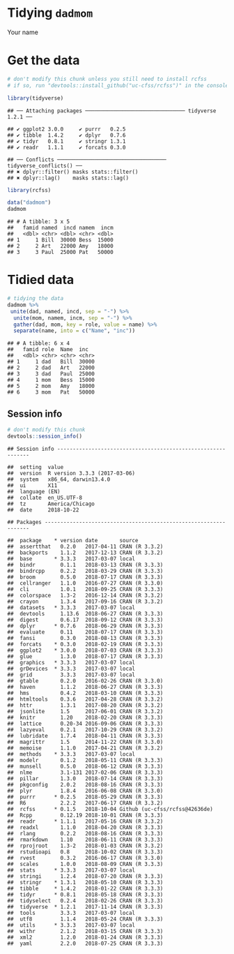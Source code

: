 Tidying `dadmom`
================
Your name

Get the data
============

``` r
# don't modify this chunk unless you still need to install rcfss
# if so, run "devtools::install_github("uc-cfss/rcfss")" in the console first

library(tidyverse)
```

    ## ── Attaching packages ──────────────────────────────── tidyverse 1.2.1 ──

    ## ✔ ggplot2 3.0.0     ✔ purrr   0.2.5
    ## ✔ tibble  1.4.2     ✔ dplyr   0.7.6
    ## ✔ tidyr   0.8.1     ✔ stringr 1.3.1
    ## ✔ readr   1.1.1     ✔ forcats 0.3.0

    ## ── Conflicts ─────────────────────────────────── tidyverse_conflicts() ──
    ## ✖ dplyr::filter() masks stats::filter()
    ## ✖ dplyr::lag()    masks stats::lag()

``` r
library(rcfss)

data("dadmom")
dadmom
```

    ## # A tibble: 3 x 5
    ##   famid named  incd namem  incm
    ##   <dbl> <chr> <dbl> <chr> <dbl>
    ## 1     1 Bill  30000 Bess  15000
    ## 2     2 Art   22000 Amy   18000
    ## 3     3 Paul  25000 Pat   50000

Tidied data
===========

``` r
# tidying the data
dadmom %>%
 unite(dad, named, incd, sep = "-") %>%
  unite(mom, namem, incm, sep = "-") %>%
  gather(dad, mom, key = role, value = name) %>%
  separate(name, into = c("Name", "inc"))
```

    ## # A tibble: 6 x 4
    ##   famid role  Name  inc  
    ##   <dbl> <chr> <chr> <chr>
    ## 1     1 dad   Bill  30000
    ## 2     2 dad   Art   22000
    ## 3     3 dad   Paul  25000
    ## 4     1 mom   Bess  15000
    ## 5     2 mom   Amy   18000
    ## 6     3 mom   Pat   50000

Session info
------------

``` r
# don't modify this chunk
devtools::session_info()
```

    ## Session info -------------------------------------------------------------

    ##  setting  value                       
    ##  version  R version 3.3.3 (2017-03-06)
    ##  system   x86_64, darwin13.4.0        
    ##  ui       X11                         
    ##  language (EN)                        
    ##  collate  en_US.UTF-8                 
    ##  tz       America/Chicago             
    ##  date     2018-10-22

    ## Packages -----------------------------------------------------------------

    ##  package    * version date       source                        
    ##  assertthat   0.2.0   2017-04-11 CRAN (R 3.3.2)                
    ##  backports    1.1.2   2017-12-13 CRAN (R 3.3.2)                
    ##  base       * 3.3.3   2017-03-07 local                         
    ##  bindr        0.1.1   2018-03-13 CRAN (R 3.3.3)                
    ##  bindrcpp     0.2.2   2018-03-29 CRAN (R 3.3.3)                
    ##  broom        0.5.0   2018-07-17 CRAN (R 3.3.3)                
    ##  cellranger   1.1.0   2016-07-27 CRAN (R 3.3.0)                
    ##  cli          1.0.1   2018-09-25 CRAN (R 3.3.3)                
    ##  colorspace   1.3-2   2016-12-14 CRAN (R 3.3.2)                
    ##  crayon       1.3.4   2017-09-16 CRAN (R 3.3.2)                
    ##  datasets   * 3.3.3   2017-03-07 local                         
    ##  devtools     1.13.6  2018-06-27 CRAN (R 3.3.3)                
    ##  digest       0.6.17  2018-09-12 CRAN (R 3.3.3)                
    ##  dplyr      * 0.7.6   2018-06-29 CRAN (R 3.3.3)                
    ##  evaluate     0.11    2018-07-17 CRAN (R 3.3.3)                
    ##  fansi        0.3.0   2018-08-13 CRAN (R 3.3.3)                
    ##  forcats    * 0.3.0   2018-02-19 CRAN (R 3.3.3)                
    ##  ggplot2    * 3.0.0   2018-07-03 CRAN (R 3.3.3)                
    ##  glue         1.3.0   2018-07-17 CRAN (R 3.3.3)                
    ##  graphics   * 3.3.3   2017-03-07 local                         
    ##  grDevices  * 3.3.3   2017-03-07 local                         
    ##  grid         3.3.3   2017-03-07 local                         
    ##  gtable       0.2.0   2016-02-26 CRAN (R 3.3.0)                
    ##  haven        1.1.2   2018-06-27 CRAN (R 3.3.3)                
    ##  hms          0.4.2   2018-03-10 CRAN (R 3.3.3)                
    ##  htmltools    0.3.6   2017-04-28 CRAN (R 3.3.2)                
    ##  httr         1.3.1   2017-08-20 CRAN (R 3.3.2)                
    ##  jsonlite     1.5     2017-06-01 CRAN (R 3.3.2)                
    ##  knitr        1.20    2018-02-20 CRAN (R 3.3.3)                
    ##  lattice      0.20-34 2016-09-06 CRAN (R 3.3.3)                
    ##  lazyeval     0.2.1   2017-10-29 CRAN (R 3.3.2)                
    ##  lubridate    1.7.4   2018-04-11 CRAN (R 3.3.3)                
    ##  magrittr     1.5     2014-11-22 CRAN (R 3.3.0)                
    ##  memoise      1.1.0   2017-04-21 CRAN (R 3.3.2)                
    ##  methods    * 3.3.3   2017-03-07 local                         
    ##  modelr       0.1.2   2018-05-11 CRAN (R 3.3.3)                
    ##  munsell      0.5.0   2018-06-12 CRAN (R 3.3.3)                
    ##  nlme         3.1-131 2017-02-06 CRAN (R 3.3.3)                
    ##  pillar       1.3.0   2018-07-14 CRAN (R 3.3.3)                
    ##  pkgconfig    2.0.2   2018-08-16 CRAN (R 3.3.3)                
    ##  plyr         1.8.4   2016-06-08 CRAN (R 3.3.0)                
    ##  purrr      * 0.2.5   2018-05-29 CRAN (R 3.3.3)                
    ##  R6           2.2.2   2017-06-17 CRAN (R 3.3.2)                
    ##  rcfss      * 0.1.5   2018-10-04 Github (uc-cfss/rcfss@42636de)
    ##  Rcpp         0.12.19 2018-10-01 CRAN (R 3.3.3)                
    ##  readr      * 1.1.1   2017-05-16 CRAN (R 3.3.2)                
    ##  readxl       1.1.0   2018-04-20 CRAN (R 3.3.3)                
    ##  rlang        0.2.2   2018-08-16 CRAN (R 3.3.3)                
    ##  rmarkdown    1.10    2018-06-11 CRAN (R 3.3.3)                
    ##  rprojroot    1.3-2   2018-01-03 CRAN (R 3.3.2)                
    ##  rstudioapi   0.8     2018-10-02 CRAN (R 3.3.3)                
    ##  rvest        0.3.2   2016-06-17 CRAN (R 3.3.0)                
    ##  scales       1.0.0   2018-08-09 CRAN (R 3.3.3)                
    ##  stats      * 3.3.3   2017-03-07 local                         
    ##  stringi      1.2.4   2018-07-20 CRAN (R 3.3.3)                
    ##  stringr    * 1.3.1   2018-05-10 CRAN (R 3.3.3)                
    ##  tibble     * 1.4.2   2018-01-22 CRAN (R 3.3.3)                
    ##  tidyr      * 0.8.1   2018-05-18 CRAN (R 3.3.3)                
    ##  tidyselect   0.2.4   2018-02-26 CRAN (R 3.3.3)                
    ##  tidyverse  * 1.2.1   2017-11-14 CRAN (R 3.3.3)                
    ##  tools        3.3.3   2017-03-07 local                         
    ##  utf8         1.1.4   2018-05-24 CRAN (R 3.3.3)                
    ##  utils      * 3.3.3   2017-03-07 local                         
    ##  withr        2.1.2   2018-03-15 CRAN (R 3.3.3)                
    ##  xml2         1.2.0   2018-01-24 CRAN (R 3.3.3)                
    ##  yaml         2.2.0   2018-07-25 CRAN (R 3.3.3)
